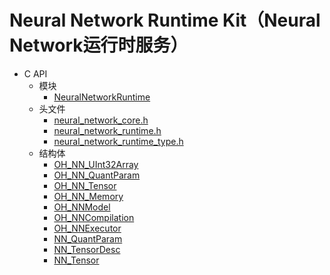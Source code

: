 # Neural Network Runtime Kit（Neural Network运行时服务）
<!--Kit: Neural Network Runtime Kit-->
<!--Subsystem: AI-->
<!--Owner: @GbuzhidaoR-->
<!--SE: @GbuzhidaoR-->
<!--TSE @GbuzhidaoR-->

- C API<!--neural-network-runtime-c-->
  - 模块<!--neural-network-runtime-module-->
    - [NeuralNetworkRuntime](capi-neuralnetworkruntime.md)
  - 头文件<!--neural-network-runtime-headerfile-->
    - [neural_network_core.h](capi-neural-network-core-h.md)
    - [neural_network_runtime.h](capi-neural-network-runtime-h.md)
    - [neural_network_runtime_type.h](capi-neural-network-runtime-type-h.md)
  - 结构体<!--neural-network-runtime-struct-->
    - [OH_NN_UInt32Array](capi-neuralnetworkruntime-oh-nn-uint32array.md)
    - [OH_NN_QuantParam](capi-neuralnetworkruntime-oh-nn-quantparam.md)
    - [OH_NN_Tensor](capi-neuralnetworkruntime-oh-nn-tensor.md)
    - [OH_NN_Memory](capi-neuralnetworkruntime-oh-nn-memory.md)
    - [OH_NNModel](capi-neuralnetworkruntime-oh-nnmodel.md)
    - [OH_NNCompilation](capi-neuralnetworkruntime-oh-nncompilation.md)
    - [OH_NNExecutor](capi-neuralnetworkruntime-oh-nnexecutor.md)
    - [NN_QuantParam](capi-neuralnetworkruntime-nn-quantparam.md)
    - [NN_TensorDesc](capi-neuralnetworkruntime-nn-tensordesc.md)
    - [NN_Tensor](capi-neuralnetworkruntime-nn-tensor.md)
